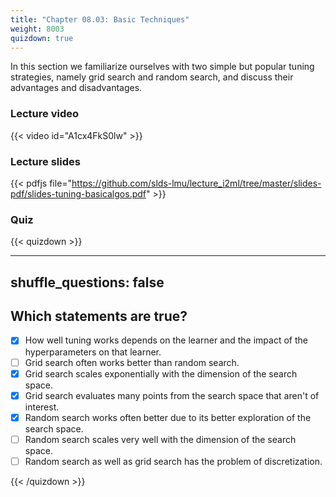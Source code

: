 ```yaml
---
title: "Chapter 08.03: Basic Techniques"
weight: 8003
quizdown: true
---
```

In this section we familiarize ourselves with two simple but popular tuning strategies, namely grid search and random search, and discuss their advantages and disadvantages. 

<!--more-->

### Lecture video

{{< video id="A1cx4FkS0lw" >}}

### Lecture slides

{{< pdfjs file="https://github.com/slds-lmu/lecture_i2ml/tree/master/slides-pdf/slides-tuning-basicalgos.pdf" >}}

### Quiz

{{< quizdown >}}

---
shuffle_questions: false
---

## Which statements are true? 

- [x] How well tuning works depends on the learner and the impact of the hyperparameters on that learner.
- [ ] Grid search often works better than random search.
- [x] Grid search scales exponentially with the dimension of the search space.
- [x] Grid search evaluates many points from the search space that aren't of interest.
- [x] Random search works often better due to its better exploration of the search space.
- [ ] Random search scales very well with the dimension of the search space. 
- [ ] Random search as well as grid search has the problem of discretization.

{{< /quizdown >}}